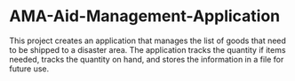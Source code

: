 # AMA-Aid-Management-Application
This project creates an application that manages the list of goods that need to be shipped to a disaster area. The application tracks the quantity if items needed, tracks the quantity on hand, and stores the information in a file for future use. 
